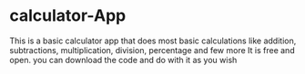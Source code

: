 # calculator-App
This is a basic calculator app that does most basic calculations like addition, subtractions, multiplication, division, percentage and few more
It is free and open. you can download the code and do with it as you wish
